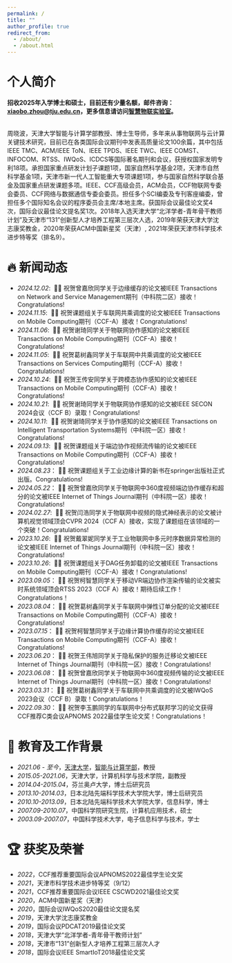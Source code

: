 ```yaml
---
permalink: /
title: ""
author_profile: true
redirect_from: 
  - /about/
  - /about.html
---
```


<span class='anchor' id='about-me'></span>
# 个人简介

**招收2025年入学博士和硕士，目前还有少量名额，邮件咨询：xiaobo.zhou@tju.edu.cn，更多信息请访问[智慧物联实验室](http://www.smartiotlab.net)。**
<br/>
<br/>

周晓波，天津大学智能与计算学部教授、博士生导师，多年来从事物联网与云计算关键技术研究，目前已在各类国际会议期刊中发表高质量论文100余篇，其中包括IEEE TMC、ACM/IEEE ToN、IEEE TPDS、IEEE TWC、IEEE COMST、INFOCOM、RTSS、IWQoS、ICDCS等国际著名期刊和会议，获授权国家发明专利18项。承担国家重点研发计划子课题1项，国家自然科学基金2项，天津市自然科学基金1项，天津市新一代人工智能重大专项课题1项，参与国家自然科学联合基金及国家重点研发课题多项。IEEE、CCF高级会员，ACM会员，CCF物联网专委会委员、CCF网络与数据通信专委会委员。担任多个SCI编委及专刊客座编委，曾担任多个国际知名会议的程序委员会主席/本地主席。获国际会议最佳论文奖4次，国际会议最佳论文提名奖1次。2018年入选天津大学“北洋学者-青年骨干教师计划”及天津市“131”创新型人才培养工程第三层次人选，2019年荣获天津大学沈志康奖教金，2020年荣获ACM中国新星奖（天津）, 2021年荣获天津市科学技术进步特等奖（排名9）。


<span class='anchor' id='news'></span>
# 🔥 新闻动态
- *2024.12.02*: &nbsp;🎉🎉 祝贺曾嘉欣同学关于边缘缓存的论文被IEEE Transactions on Network and Service Management期刊（中科院二区）接收！Congratulations!
- *2024.11.15*: &nbsp;🎉🎉 祝贺课题组关于车联网共乘调度的论文被IEEE Transactions on Mobile Computing期刊（CCF-A）接收！Congratulations!
- *2024.11.06*: &nbsp;🎉🎉 祝贺谢琦同学关于物联网协作感知的论文被IEEE Transactions on Mobile Computing期刊（CCF-A）接收！Congratulations!
- *2024.11.05*: &nbsp;🎉🎉 祝贺葛树鑫同学关于车联网中共乘调度的论文被IEEE Transactions on Services Computing期刊（CCF-A）接收！Congratulations!
- *2024.10.24*: &nbsp;🎉🎉 祝贺王传安同学关于跨模态协作感知的论文被IEEE Transactions on Mobile Computing期刊（CCF-A）接收！Congratulations!
- *2024.10.21*: &nbsp;🎉🎉 祝贺谢琦同学关于物联网协作感知的论文被IEEE SECON 2024会议（CCF B）录取！Congratulations!
- *2024.10.11*: &nbsp;🎉🎉 祝贺谢琦同学关于协作感知的论文被IEEE Transactions on Intelligent Transportation Systems期刊（中科院一区）接收！Congratulations!
- *2024.09.13*: &nbsp;🎉🎉 祝贺课题组关于端边协作视频流传输的论文被IEEE Transactions on Mobile Computing期刊（CCF-A）接收！Congratulations!
- *2024.08.23*：&nbsp;🎉🎉 祝贺课题组关于工业边缘计算的新书在springer出版社正式出版。Congratulations!
- *2024.05.22*：&nbsp;🎉🎉 祝贺曾嘉欣同学关于物联网中360度视频端边协作缓存和超分的论文被IEEE Internet of Things Journal期刊（中科院一区）接收！Congratulations!
- *2024.02.27*: &nbsp;🎉🎉 祝贺闫浩同学关于物联网中视频的隐式神经表示的论文被计算机视觉领域顶会CVPR 2024（CCF A）接收，实现了课题组在该领域的一个突破！Congratulations!
- *2023.10.26*: &nbsp;🎉🎉 祝贺戴翠妮同学关于工业物联网中多元时序数据异常检测的论文被IEEE Internet of Things Journal期刊（中科院一区）接收！Congratulations!
- *2023.10.26*: &nbsp;🎉🎉 祝贺课题组关于DAG任务卸载的论文被IEEE Transactions on Mobile Computing期刊（CCF-A）接收！Congratulations!
- *2023.09.05*：&nbsp;🎉🎉 祝贺柯智慧同学关于移动VR端边协作渲染传输的论文被实时系统领域顶会RTSS 2023（CCF A）接收！期待后续工作！Congratulations！
- *2023.08.04*：&nbsp;🎉🎉 祝贺葛树鑫同学关于车联网中弹性订单分配的论文被IEEE Transactions on Mobile Computing期刊（CCF-A）接收！Congratulations!
- *2023.07.15*：&nbsp;🎉🎉 祝贺柯智慧同学关于边缘计算协作缓存的论文被IEEE Transactions on Mobile Computing期刊（CCF-A）接收！Congratulations!
- *2023.06.20*：&nbsp;🎉🎉 祝贺王伟旭同学关于隐私保护的服务迁移论文被IEEE Internet of Things Journal期刊（中科院一区）接收！Congratulations!
- *2023.06.08*：&nbsp;🎉🎉 祝贺曾嘉欣同学关于物联网中360度视频传输的论文被IEEE Internet of Things Journal期刊（中科院一区）接收！Congratulations!
- *2023.03.31*：&nbsp;🎉🎉 祝贺葛树鑫同学关于车联网中共乘调度的论文被IWQoS 2023会议（CCF B）录取！Congratulations！
- *2022.09.30*：&nbsp;🎉🎉 祝贺李玉鹏同学的车联网中分布式联邦学习的论文获得CCF推荐C类会议APNOMS 2022最佳学生论文奖！Congratulations！


<span class='anchor' id='educations'></span>
# 📖 教育及工作背景

- *2021.06 - 至今*，[天津大学](https://www.tju.edu.cn/)，[智能与计算学部](https://cic.tju.edu.cn/)，教授
- *2015.05-2021.06*，天津大学，计算机科学与技术学院，副教授
- *2014.04-2015.04*，芬兰奥卢大学，博士后研究员
- *2013.10-2014.03*，日本北陆先端科学技术大学院大学，博士后研究员
- *2010.10-2013.09*，日本北陆先端科学技术大学院大学，信息科学，博士
- *2007.09-2010.07*，中国科学院研究生院，计算机应用技术，硕士
- *2003.09-2007.07*，中国科学技术大学，电子信息科学与技术，学士


<span class='anchor' id='honors-and-awards'></span>
# 🏆 获奖及荣誉

-	*2022*，CCF推荐重要国际会议APNOMS2022最佳学生论文奖
-	*2021*，天津市科学技术进步特等奖（9/12）
-	*2021*，CCF推荐重要国际会议IEEE CSCWD2021最佳论文奖
-	*2020*，ACM中国新星奖（天津）
- *2020*，国际会议IWQoS2020最佳论文提名奖
-	*2019*，天津大学沈志康奖教金
-	*2019*，国际会议PDCAT2019最佳论文奖
-	*2018*，天津大学“北洋学者-青年骨干教师计划”
-	*2018*，天津市“131”创新型人才培养工程第三层次人才
-	*2018*，国际会议IEEE SmartIoT2018最佳论文奖


<br/>
<br/>
<br/>
<br/>
